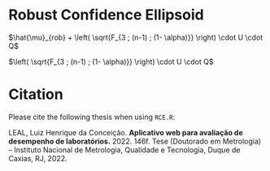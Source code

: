 # Robust Confidence Ellipsoid


$\hat{\mu}_{rob} + \left( \sqrt{F_{3 ; (n-1) ; (1- \alpha)}} \right) \cdot U \cdot Q$

$\left( \sqrt{F_{3 ; (n-1) ; (1- \alpha)}} \right) \cdot U \cdot Q$

# Citation

Please cite the following thesis when using `RCE.R`:

LEAL, Luiz Henrique da Conceição. <b>Aplicativo web para avaliação de desempenho de laboratórios.</b> 2022. 146f. Tese (Doutorado em Metrologia) – Instituto Nacional de Metrologia, Qualidade e Tecnologia, Duque de Caxias, RJ, 2022.
